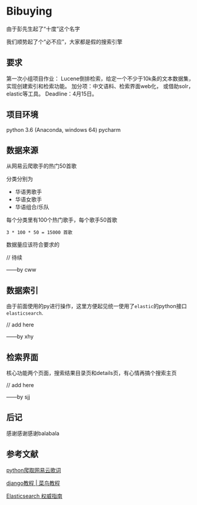 ﻿# Bibuying

由于彭先生起了“十度”这个名字

我们顺势起了个“必不应”，大家都是假的搜索引擎

## 要求

第一次小组项目作业：
Lucene倒排检索，给定一个不少于10k条的文本数据集，实现创建索引和检索功能。
加分项：中文语料、检索界面web化， 或借助solr，elastic等工具。
Deadline：4月15日。

## 项目环境

python 3.6 (Anaconda, windows 64)
pycharm

## 数据来源

从网易云爬歌手的热门50首歌

分类分别为

- 华语男歌手
- 华语女歌手
- 华语组合/乐队

每个分类里有100个热门歌手，每个歌手50首歌

	3 * 100 * 50 = 15000 首歌

数据量应该符合要求的

// 待续

——by cww

## 数据索引

由于前面使用的py进行操作，这里方便起见统一使用了`elastic`的python接口`elasticsearch`.



// add here

——by xhy

## 检索界面

核心功能两个页面，搜索结果目录页和details页，有心情再搞个搜索主页

// add here

——by sjj

## 后记

感谢感谢感谢balabala

## 参考文献

[python爬取网易云歌词](https://www.cnblogs.com/Beyond-Ricky/p/6757954.html)

[django教程 | 菜鸟教程](http://www.runoob.com/django/django-tutorial.html)

[Elasticsearch 权威指南](https://es.xiaoleilu.com/index.html)